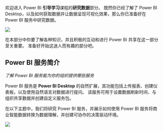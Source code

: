 欢迎进入 Power BI **引导学习**课程的**研究数据**部分。 既然你已经了解了 Power BI Desktop，以及如何获取数据并让数据呈现可视化效果，那么你已准备好在 Power BI 服务中研究数据。

![](media/4-0-intro-power-bi-service/4-0_2.png)

在本部分中你要了解各种知识，并且积极的互动和进行 Power BI 共享在这一部分至关重要。 准备好开始这迷人而有趣的部分吧。

## <a name="introduction-to-the-power-bi-service"></a>Power BI 服务简介
*了解 Power BI 服务能为你的组织提供哪些服务*

Power BI 服务是 **Power BI Desktop** 的自然扩展，其功能包括上传报表、创建仪表板，以及使用自然语言对数据进行提问。 该服务可用于设置数据刷新时间、与组织共享数据并创建自定义服务包。

在以下主题中，我们将研究 Power BI 服务，并展示如何使用 Power BI 服务将商业智能数据转换为数据理解，并创建可协作的决策驱动环境。

![](media/4-0-intro-power-bi-service/4-0_1.png)

